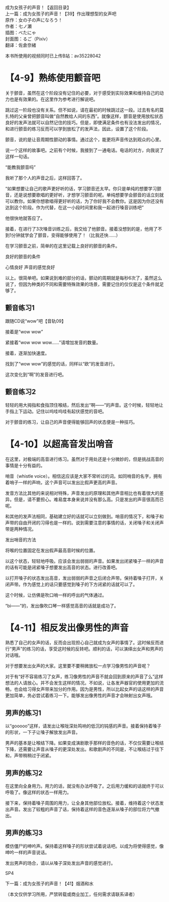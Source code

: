 成为女孩子的声音！【返回目录】 <br>
上一篇：成为女孩子的声音！【39】作出理想型的女声吧 <br>
原作：女の子の声になろう！ <br>
作者：七ノ瀬 <br>
插图：べたにゃ <br>
封面图：るご（Pixiv） <br>
翻译：佐倉奈緒 <br>


本书所使用的视频同时已上传B站：av35228042 <br>

# 【4-9】熟练使用颤音吧
关于颤音，虽然在这个阶段没有记住的必要，对于感受到实际效果和维持自己的动力也是有效果的。在这里作为参考进行解说吧。


跳过这一阶段也没有关系。但不如说，请在最初的时候跳过这一段。过去有名的莫扎特的父亲曾把颤音叫做“自然教给人间的东西”。就像这样，颤音是使用放松状态良好的发声法就可以自然记住的技巧。但是，即使满足条件也有没法发出的情况，和进行颤音的练习反而可以学到放松了的发声法，因此，设置了这个阶段。


颤音，说的是让音周期性颤动的事情。通过这个，能更将声音传达到观众的心里。

说一个这样的故事吧。之前有个时候，我接到了一通电话。电话的对方，向我说了这样一句话。

“能教我颤音吗”


我听了那个人的声音之后，这样回答了。

“如果想要让自己的歌声更好听的话，学习颤音还太早。你只是单纯的想要学习颤音，还是说想要歌唱的更好听，才想学习颤音的呢。单纯想要学会颤音的话立刻就可以教你。如果你想歌唱得更好听的话，为了你好我不会教你。这是因为你还没有达到这个阶段。作为代替，在这一小段时间里和我一起进行嗓音训练吧”


他很快地就答应了。


接着，在进行了3次嗓音训练之后，我交给了他颤音。接着没想到的是，他用了不到1分钟就学会了颤音，变得能够使用了！（比我还快……）


在学习颤音之前，简单的在这里记载上良好的颤音的条件。


良好的颤音的条件

心情良好
声音的感觉良好

以上。很简单吧。如果说到难的部分的话，颤动的周期就是每秒6次了，虽然这么说了，但因为种类的不同和需要特殊效果的场景，需要记住的仅仅是这个条件就足够了。


## 颤音练习1

跟随CD说“wow”吧【音轨09】


接着是“wow wow”


紧接着“wow wow wow……”请增加发音的数量。

接着，逐渐加快速度。


找到了“wow wow”的感觉的话，同样以“欧”的发音进行。


这次变化到“啊”的发音进行吧。


## 颤音练习2

轻轻的用大拇指和食指顶住喉结，然后发出“啊——”的声音。这个时候，轻轻地让手指上下运动。记住以呜哇呜哇有起伏感觉的音吧。


对于颤音的练习，让自己的声音便得能够回声的状态便是一种技巧。


# 【4-10】以超高音发出哨音

在这里，对极端的高音进行练习。虽然对于用处还是十分微妙的，但是挑战高音的事情是十分有益的。


哨音（whistle voice）。相信这应该是大家不常听过的词。如同哨音的名字，拥有着哨子一样的声响，这个声音可以发出比假声更高的声音。

发音方法比其他的来说相对特殊，声音发出的原理和其他声音相比也有着很大的差异。但是，请不要担心。难易度本身来说并没有那么高。只是发出的声音很高而已呢。

和其他的发声法相同，基础建立好的话就可以立刻做到。哨音的情况下，和嗓子和声带的自由开闭的习得也是一样的。说到需要注意的事情的话，关闭嗓子和关闭声带是两种情况。

发出哨音的方法

将喉的位置固定在发出假声最高音时候的位置。

以这个状态，轻轻地呼吸。应该会发出弱弱的声音。如果发出闭紧嗓子一样的声音的话有可能是闭紧嗓子想要发出高音的状态。进行改善吧。


以打开嗓子的状态发出高音，发出弱弱的声音之后闭合声带。保持着嗓子打开，关闭声带。作为感觉上的话只要感觉到嗓子的下方闭紧的话就可以了。


这个时候，让仿佛是吹口哨一样的呼出的气体通过。

“bi——”的，发出像吹口琴一样感觉高音的话就是成功了。


# 【4-11】相反发出像男性的声音

熟悉了自己的女声的话，反而会出现担心自己就成为女声的事情了。这时候反而进行“男声”的练习的话，享受这时候的反转吧。顺利的话，可以演绎出女声和男声的对话哦。


对于想要发出女声的大家。这里要不要稍微放松一点学习像男性的声音呢？


对于有“好不容易练习了女声，练习像男性的声音不就会回到原来的声音了么”这样想法的人请放心。并不会发生这样的情况。不如说，让各发声器官的使用更加的流畅，也会给习得女声带来加分的作用。因为是男性，所以比起女声的话这样的声音更加简单，务必尝试着练习一下。能够发出像男性的声音才会映射出女声哦。

## 男声的练习1

以“gooooo”这样，请发出让喉咙深处鸣响的低沉的钝感的声音。接着保持着嗓子的形状，一下子让嗓子解放发出声音。

男声的基本是让喉结下降。如果变成演剧歌手那样的音色的话，不仅仅需要让喉结下降，还需要让声音从嗓子的更深处发出。和歌剧声的不同是，不让喉结过于往下和，声带稍稍过于闭紧。


## 男声的练习2

在这里向全身用力。用力的话，就没有办法呼吸了。之后用力缓和的话就终于可以呼吸了。像这样的状态一样用力。


接下来，保持着嗓子周围的用力，让全身其他部位放松。接着，维持着这个状态发出声音。发出了较粗的声音了话，保持着这样的音色逐渐从嗓子的部位将力气撤出。


## 男声的练习3

模仿僵尸的呻吟声。保持着这样嗓子的形状尝试着说话吧。以成为将使得感觉，像呻吟一样的声音说话。


发出男声的场合，请以从嗓子深处发出声音的感觉进行。


SP4

下一篇：成为女孩子的声音！【41】烟酒和水

（本文仅供学习所用，严禁转载或商业加工，任何需求请联系译者）











